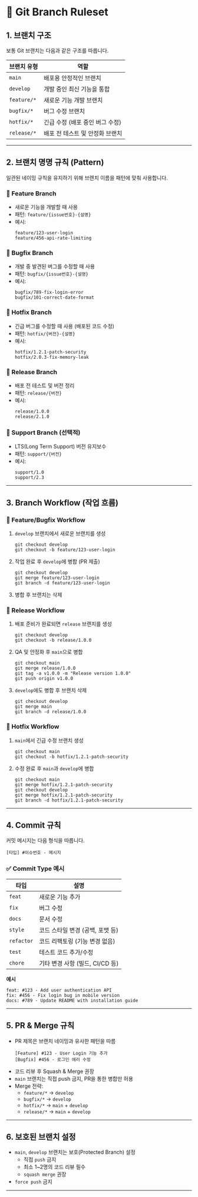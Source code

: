 # 📌 **Git Branch Ruleset**

## **1. 브랜치 구조**

보통 Git 브랜치는 다음과 같은 구조를 따릅니다.

| 브랜치 유형 | 역할                            |
| ----------- | ------------------------------- |
| `main`      | 배포용 안정적인 브랜치          |
| `develop`   | 개발 중인 최신 기능을 통합      |
| `feature/*` | 새로운 기능 개발 브랜치         |
| `bugfix/*`  | 버그 수정 브랜치                |
| `hotfix/*`  | 긴급 수정 (배포 중인 버그 수정) |
| `release/*` | 배포 전 테스트 및 안정화 브랜치 |

---

## **2. 브랜치 명명 규칙 (Pattern)**

일관된 네이밍 규칙을 유지하기 위해 브랜치 이름을 패턴에 맞춰 사용합니다.

### **🔹 Feature Branch**

- 새로운 기능을 개발할 때 사용
- 패턴: `feature/{issue번호}-{설명}`
- 예시:
  ```
  feature/123-user-login
  feature/456-api-rate-limiting
  ```

### **🔹 Bugfix Branch**

- 개발 중 발견된 버그를 수정할 때 사용
- 패턴: `bugfix/{issue번호}-{설명}`
- 예시:
  ```
  bugfix/789-fix-login-error
  bugfix/101-correct-date-format
  ```

### **🔹 Hotfix Branch**

- 긴급 버그를 수정할 때 사용 (배포된 코드 수정)
- 패턴: `hotfix/{버전}-{설명}`
- 예시:
  ```
  hotfix/1.2.1-patch-security
  hotfix/2.0.3-fix-memory-leak
  ```

### **🔹 Release Branch**

- 배포 전 테스트 및 버전 정리
- 패턴: `release/{버전}`
- 예시:
  ```
  release/1.0.0
  release/2.1.0
  ```

### **🔹 Support Branch (선택적)**

- LTS(Long Term Support) 버전 유지보수
- 패턴: `support/{버전}`
- 예시:
  ```
  support/1.0
  support/2.3
  ```

---

## **3. Branch Workflow (작업 흐름)**

### **📌 Feature/Bugfix Workflow**

1. `develop` 브랜치에서 새로운 브랜치를 생성
   ```
   git checkout develop
   git checkout -b feature/123-user-login
   ```
2. 작업 완료 후 `develop`에 병합 (PR 제출)
   ```
   git checkout develop
   git merge feature/123-user-login
   git branch -d feature/123-user-login
   ```
3. 병합 후 브랜치는 삭제

### **📌 Release Workflow**

1. 배포 준비가 완료되면 `release` 브랜치를 생성
   ```
   git checkout develop
   git checkout -b release/1.0.0
   ```
2. QA 및 안정화 후 `main`으로 병합
   ```
   git checkout main
   git merge release/1.0.0
   git tag -a v1.0.0 -m "Release version 1.0.0"
   git push origin v1.0.0
   ```
3. `develop`에도 병합 후 브랜치 삭제
   ```
   git checkout develop
   git merge main
   git branch -d release/1.0.0
   ```

### **📌 Hotfix Workflow**

1. `main`에서 긴급 수정 브랜치 생성
   ```
   git checkout main
   git checkout -b hotfix/1.2.1-patch-security
   ```
2. 수정 완료 후 `main`과 `develop`에 병합
   ```
   git checkout main
   git merge hotfix/1.2.1-patch-security
   git checkout develop
   git merge hotfix/1.2.1-patch-security
   git branch -d hotfix/1.2.1-patch-security
   ```

---

## **4. Commit 규칙**

커밋 메시지는 다음 형식을 따릅니다.

```
[타입] #이슈번호 - 메시지
```

### **✅ Commit Type 예시**

| 타입       | 설명                             |
| ---------- | -------------------------------- |
| `feat`     | 새로운 기능 추가                 |
| `fix`      | 버그 수정                        |
| `docs`     | 문서 수정                        |
| `style`    | 코드 스타일 변경 (공백, 포맷 등) |
| `refactor` | 코드 리팩토링 (기능 변경 없음)   |
| `test`     | 테스트 코드 추가/수정            |
| `chore`    | 기타 변경 사항 (빌드, CI/CD 등)  |

**예시**

```
feat: #123 - Add user authentication API
fix: #456 - Fix login bug in mobile version
docs: #789 - Update README with installation guide
```

---

## **5. PR & Merge 규칙**

- PR 제목은 브랜치 네이밍과 유사한 패턴을 따름
  ```
  [Feature] #123 - User Login 기능 추가
  [Bugfix] #456 - 로그인 에러 수정
  ```
- 코드 리뷰 후 Squash & Merge 권장
- `main` 브랜치는 직접 push 금지, PR을 통한 병합만 허용
- Merge 전략:
  - `feature/*` → `develop`
  - `bugfix/*` → `develop`
  - `hotfix/*` → `main` + `develop`
  - `release/*` → `main` + `develop`

---

## **6. 보호된 브랜치 설정**

- `main`, `develop` 브랜치는 보호(Protected Branch) 설정
  - 직접 `push` 금지
  - 최소 1~2명의 코드 리뷰 필수
  - `squash merge` 권장
- `force push` 금지

---
